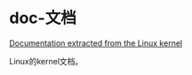 doc-文档
===

[Documentation extracted from the Linux kernel](https://www.kernel.org/doc/)

Linux的kernel文档。